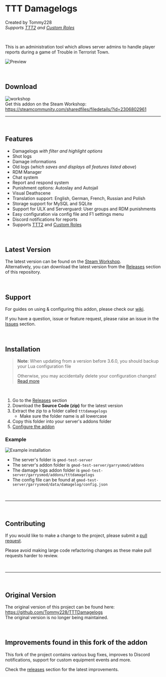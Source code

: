 # TTT Damagelogs
Created by Tommy228<br>
_Supports [TTT2](https://steamcommunity.com/sharedfiles/filedetails/?id=1357204556) and [Custom Roles](https://steamcommunity.com/sharedfiles/filedetails/?id=2421039084)_

<br>

This is an administration tool which allows server admins to handle player reports during a game of Trouble in Terrorist Town.

![Preview](https://i.imgur.com/9eFdulZ.png)

<br>

## Download
![workshop](https://i.imgur.com/68y5pjP.png)<br>
Get this addon on the Steam Workshop:<br>
https://steamcommunity.com/sharedfiles/filedetails/?id=2306802961

---

<br>

## Features
- Damagelogs *with filter and highlight options*
- Shot logs
- Damage informations
- Old logs (*which saves and displays all features listed above*)
- RDM Manager 
- Chat system
- Report and respond system
- Punishment options: Autoslay and Autojail
- Visual Deathscene
- Translation support: English, German, French, Russian and Polish
- Storage support for MySQL and SQLite
- Support for ULX and Serverguard: User groups and RDM punishments
- Easy configuration via config file and F1 settings menu
- Discord notifications for reports
- Supports [TTT2](https://steamcommunity.com/sharedfiles/filedetails/?id=1357204556) and [Custom Roles](https://steamcommunity.com/sharedfiles/filedetails/?id=2421039084)

<br>

## Latest Version

The latest version can be found on the [Steam Workshop](https://steamcommunity.com/sharedfiles/filedetails/?id=2306802961).<br>
Alternatively, you can download the latest version from the [Releases](https://github.com/BadgerCode/tttdamagelogs/releases) section of this repository.

<br>

## Support
For guides on using & configuring this addon, please check our [wiki](https://github.com/BadgerCode/tttdamagelogs/wiki).

If you have a question, issue or feature request, please raise an issue in the [Issues](https://github.com/BadgerCode/tttdamagelogs/issues) section.


<br>

## Installation

> **Note**: When updating from a version before 3.6.0, you should backup your Lua configuration file
> 
> Otherwise, you may accidentally delete your configuration changes!<br>
> [Read more](https://github.com/BadgerCode/tttdamagelogs/wiki/Configuring-the-damage-logs)

<br>

1. Go to the [Releases](https://github.com/BadgerCode/tttdamagelogs/releases) section
2. Download the **Source Code (zip)** for the latest version
3. Extract the zip to a folder called `tttdamagelogs`
    * Make sure the folder name is all lowercase
4. Copy this folder into your server's addons folder
5. [Configure the addon](https://github.com/BadgerCode/tttdamagelogs/wiki/Configuring-the-damage-logs)

### Example

![Example installation](https://i.imgur.com/ihPY6EI.png)

* The server's folder is `gmod-test-server`
* The server's addon folder is `gmod-test-server/garrysmod/addons`
* The damage logs addon folder is `gmod-test-server/garrysmod/addons/tttdamagelogs`
* The config file can be found at `gmod-test-server/garrysmod/data/damagelog/config.json`

<br>

---

<br>

## Contributing
If you would like to make a change to the project, please submit a [pull request](https://github.com/BadgerCode/tttdamagelogs/pulls).

Please avoid making large code refactoring changes as these make pull requests harder to review.



<br>

---

<br>


## Original Version
The original version of this project can be found here: https://github.com/Tommy228/TTTDamagelogs <br>
The original version is no longer being maintained.

<br>

## Improvements found in this fork of the addon
This fork of the project contains various bug fixes, improves to Discord notifications, support for custom equipment events and more.

Check the [releases](https://github.com/BadgerCode/tttdamagelogs/releases) section for the latest improvements.
